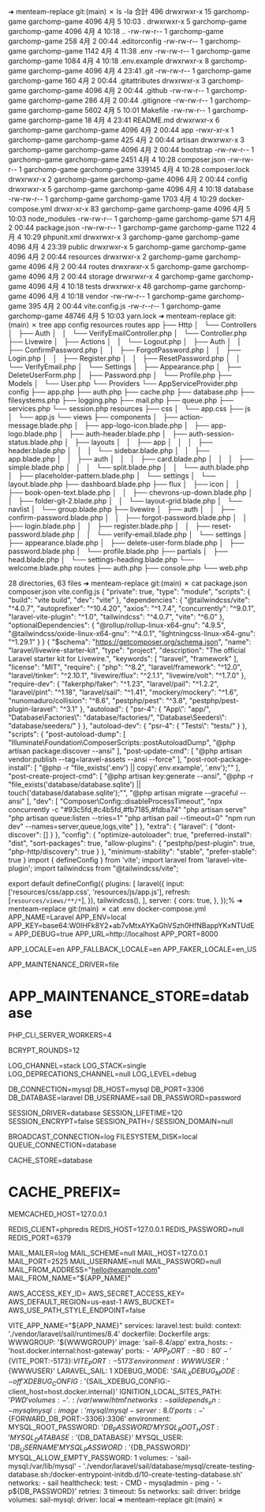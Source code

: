➜  menteam-replace git:(main) ✗ ls -la
合計 496
drwxrwxr-x 15 garchomp-game garchomp-game   4096  4月  5 10:03 .
drwxrwxr-x  5 garchomp-game garchomp-game   4096  4月  4 10:18 ..
-rw-rw-r--  1 garchomp-game garchomp-game    258  4月  2 00:44 .editorconfig
-rw-rw-r--  1 garchomp-game garchomp-game   1142  4月  4 11:38 .env
-rw-rw-r--  1 garchomp-game garchomp-game   1084  4月  4 10:18 .env.example
drwxrwxr-x  8 garchomp-game garchomp-game   4096  4月  4 23:41 .git
-rw-rw-r--  1 garchomp-game garchomp-game    160  4月  2 00:44 .gitattributes
drwxrwxr-x  3 garchomp-game garchomp-game   4096  4月  2 00:44 .github
-rw-rw-r--  1 garchomp-game garchomp-game    286  4月  2 00:44 .gitignore
-rw-rw-r--  1 garchomp-game garchomp-game   5602  4月  5 10:01 Makefile
-rw-rw-r--  1 garchomp-game garchomp-game     18  4月  4 23:41 README.md
drwxrwxr-x  6 garchomp-game garchomp-game   4096  4月  2 00:44 app
-rwxr-xr-x  1 garchomp-game garchomp-game    425  4月  2 00:44 artisan
drwxrwxr-x  3 garchomp-game garchomp-game   4096  4月  2 00:44 bootstrap
-rw-rw-r--  1 garchomp-game garchomp-game   2451  4月  4 10:28 composer.json
-rw-rw-r--  1 garchomp-game garchomp-game 339145  4月  4 10:28 composer.lock
drwxrwxr-x  2 garchomp-game garchomp-game   4096  4月  2 00:44 config
drwxrwxr-x  5 garchomp-game garchomp-game   4096  4月  4 10:18 database
-rw-rw-r--  1 garchomp-game garchomp-game   1703  4月  4 10:29 docker-compose.yml
drwxr-xr-x 83 garchomp-game garchomp-game   4096  4月  5 10:03 node_modules
-rw-rw-r--  1 garchomp-game garchomp-game    571  4月  2 00:44 package.json
-rw-rw-r--  1 garchomp-game garchomp-game   1122  4月  4 10:29 phpunit.xml
drwxrwxr-x  3 garchomp-game garchomp-game   4096  4月  4 23:39 public
drwxrwxr-x  5 garchomp-game garchomp-game   4096  4月  2 00:44 resources
drwxrwxr-x  2 garchomp-game garchomp-game   4096  4月  2 00:44 routes
drwxrwxr-x  5 garchomp-game garchomp-game   4096  4月  2 00:44 storage
drwxrwxr-x  4 garchomp-game garchomp-game   4096  4月  4 10:18 tests
drwxrwxr-x 48 garchomp-game garchomp-game   4096  4月  4 10:18 vendor
-rw-rw-r--  1 garchomp-game garchomp-game    395  4月  2 00:44 vite.config.js
-rw-r--r--  1 garchomp-game garchomp-game  48746  4月  5 10:03 yarn.lock
➜  menteam-replace git:(main) ✗ tree app config resources routes 
app
├── Http
│   └── Controllers
│       ├── Auth
│       │   └── VerifyEmailController.php
│       └── Controller.php
├── Livewire
│   ├── Actions
│   │   └── Logout.php
│   ├── Auth
│   │   ├── ConfirmPassword.php
│   │   ├── ForgotPassword.php
│   │   ├── Login.php
│   │   ├── Register.php
│   │   ├── ResetPassword.php
│   │   └── VerifyEmail.php
│   └── Settings
│       ├── Appearance.php
│       ├── DeleteUserForm.php
│       ├── Password.php
│       └── Profile.php
├── Models
│   └── User.php
└── Providers
    └── AppServiceProvider.php
config
├── app.php
├── auth.php
├── cache.php
├── database.php
├── filesystems.php
├── logging.php
├── mail.php
├── queue.php
├── services.php
└── session.php
resources
├── css
│   └── app.css
├── js
│   └── app.js
└── views
    ├── components
    │   ├── action-message.blade.php
    │   ├── app-logo-icon.blade.php
    │   ├── app-logo.blade.php
    │   ├── auth-header.blade.php
    │   ├── auth-session-status.blade.php
    │   ├── layouts
    │   │   ├── app
    │   │   │   ├── header.blade.php
    │   │   │   └── sidebar.blade.php
    │   │   ├── app.blade.php
    │   │   ├── auth
    │   │   │   ├── card.blade.php
    │   │   │   ├── simple.blade.php
    │   │   │   └── split.blade.php
    │   │   └── auth.blade.php
    │   ├── placeholder-pattern.blade.php
    │   └── settings
    │       └── layout.blade.php
    ├── dashboard.blade.php
    ├── flux
    │   ├── icon
    │   │   ├── book-open-text.blade.php
    │   │   ├── chevrons-up-down.blade.php
    │   │   ├── folder-git-2.blade.php
    │   │   └── layout-grid.blade.php
    │   └── navlist
    │       └── group.blade.php
    ├── livewire
    │   ├── auth
    │   │   ├── confirm-password.blade.php
    │   │   ├── forgot-password.blade.php
    │   │   ├── login.blade.php
    │   │   ├── register.blade.php
    │   │   ├── reset-password.blade.php
    │   │   └── verify-email.blade.php
    │   └── settings
    │       ├── appearance.blade.php
    │       ├── delete-user-form.blade.php
    │       ├── password.blade.php
    │       └── profile.blade.php
    ├── partials
    │   ├── head.blade.php
    │   └── settings-heading.blade.php
    └── welcome.blade.php
routes
├── auth.php
├── console.php
└── web.php

28 directories, 63 files
➜  menteam-replace git:(main) ✗ cat package.json composer.json vite.config.js 
{
    "private": true,
    "type": "module",
    "scripts": {
        "build": "vite build",
        "dev": "vite"
    },
    "dependencies": {
        "@tailwindcss/vite": "^4.0.7",
        "autoprefixer": "^10.4.20",
        "axios": "^1.7.4",
        "concurrently": "^9.0.1",
        "laravel-vite-plugin": "^1.0",
        "tailwindcss": "^4.0.7",
        "vite": "^6.0"
    },
    "optionalDependencies": {
        "@rollup/rollup-linux-x64-gnu": "4.9.5",
        "@tailwindcss/oxide-linux-x64-gnu": "^4.0.1",
        "lightningcss-linux-x64-gnu": "^1.29.1"
    }
}
{
    "$schema": "https://getcomposer.org/schema.json",
    "name": "laravel/livewire-starter-kit",
    "type": "project",
    "description": "The official Laravel starter kit for Livewire.",
    "keywords": [
        "laravel",
        "framework"
    ],
    "license": "MIT",
    "require": {
        "php": "^8.2",
        "laravel/framework": "^12.0",
        "laravel/tinker": "^2.10.1",
        "livewire/flux": "^2.1.1",
        "livewire/volt": "^1.7.0"
    },
    "require-dev": {
        "fakerphp/faker": "^1.23",
        "laravel/pail": "^1.2.2",
        "laravel/pint": "^1.18",
        "laravel/sail": "^1.41",
        "mockery/mockery": "^1.6",
        "nunomaduro/collision": "^8.6",
        "pestphp/pest": "^3.8",
        "pestphp/pest-plugin-laravel": "^3.1"
    },
    "autoload": {
        "psr-4": {
            "App\\": "app/",
            "Database\\Factories\\": "database/factories/",
            "Database\\Seeders\\": "database/seeders/"
        }
    },
    "autoload-dev": {
        "psr-4": {
            "Tests\\": "tests/"
        }
    },
    "scripts": {
        "post-autoload-dump": [
            "Illuminate\\Foundation\\ComposerScripts::postAutoloadDump",
            "@php artisan package:discover --ansi"
        ],
        "post-update-cmd": [
            "@php artisan vendor:publish --tag=laravel-assets --ansi --force"
        ],
        "post-root-package-install": [
            "@php -r \"file_exists('.env') || copy('.env.example', '.env');\""
        ],
        "post-create-project-cmd": [
            "@php artisan key:generate --ansi",
            "@php -r \"file_exists('database/database.sqlite') || touch('database/database.sqlite');\"",
            "@php artisan migrate --graceful --ansi"
        ],
        "dev": [
            "Composer\\Config::disableProcessTimeout",
            "npx concurrently -c \"#93c5fd,#c4b5fd,#fb7185,#fdba74\" \"php artisan serve\" \"php artisan queue:listen --tries=1\" \"php artisan pail --timeout=0\" \"npm run dev\" --names=server,queue,logs,vite"
        ]
    },
    "extra": {
        "laravel": {
            "dont-discover": []
        }
    },
    "config": {
        "optimize-autoloader": true,
        "preferred-install": "dist",
        "sort-packages": true,
        "allow-plugins": {
            "pestphp/pest-plugin": true,
            "php-http/discovery": true
        }
    },
    "minimum-stability": "stable",
    "prefer-stable": true
}
import {
    defineConfig
} from 'vite';
import laravel from 'laravel-vite-plugin';
import tailwindcss from "@tailwindcss/vite";

export default defineConfig({
    plugins: [
        laravel({
            input: ['resources/css/app.css', 'resources/js/app.js'],
            refresh: [`resources/views/**/*`],
        }),
        tailwindcss(),
    ],
    server: {
        cors: true,
    },
});%                                                                                                                                                                                          ➜  menteam-replace git:(main) ✗ cat .env docker-compose.yml                  
APP_NAME=Laravel
APP_ENV=local
APP_KEY=base64:W0IHFk8Y2+ab7vMtxAYKaGhVSzh0HfNBappYKxNTUdE=
APP_DEBUG=true
APP_URL=http://localhost
APP_PORT=8000

APP_LOCALE=en
APP_FALLBACK_LOCALE=en
APP_FAKER_LOCALE=en_US

APP_MAINTENANCE_DRIVER=file
# APP_MAINTENANCE_STORE=database

PHP_CLI_SERVER_WORKERS=4

BCRYPT_ROUNDS=12

LOG_CHANNEL=stack
LOG_STACK=single
LOG_DEPRECATIONS_CHANNEL=null
LOG_LEVEL=debug

DB_CONNECTION=mysql
DB_HOST=mysql
DB_PORT=3306
DB_DATABASE=laravel
DB_USERNAME=sail
DB_PASSWORD=password

SESSION_DRIVER=database
SESSION_LIFETIME=120
SESSION_ENCRYPT=false
SESSION_PATH=/
SESSION_DOMAIN=null

BROADCAST_CONNECTION=log
FILESYSTEM_DISK=local
QUEUE_CONNECTION=database

CACHE_STORE=database
# CACHE_PREFIX=

MEMCACHED_HOST=127.0.0.1

REDIS_CLIENT=phpredis
REDIS_HOST=127.0.0.1
REDIS_PASSWORD=null
REDIS_PORT=6379

MAIL_MAILER=log
MAIL_SCHEME=null
MAIL_HOST=127.0.0.1
MAIL_PORT=2525
MAIL_USERNAME=null
MAIL_PASSWORD=null
MAIL_FROM_ADDRESS="hello@example.com"
MAIL_FROM_NAME="${APP_NAME}"

AWS_ACCESS_KEY_ID=
AWS_SECRET_ACCESS_KEY=
AWS_DEFAULT_REGION=us-east-1
AWS_BUCKET=
AWS_USE_PATH_STYLE_ENDPOINT=false

VITE_APP_NAME="${APP_NAME}"
services:
    laravel.test:
        build:
            context: './vendor/laravel/sail/runtimes/8.4'
            dockerfile: Dockerfile
            args:
                WWWGROUP: '${WWWGROUP}'
        image: 'sail-8.4/app'
        extra_hosts:
            - 'host.docker.internal:host-gateway'
        ports:
            - '${APP_PORT:-80}:80'
            - '${VITE_PORT:-5173}:${VITE_PORT:-5173}'
        environment:
            WWWUSER: '${WWWUSER}'
            LARAVEL_SAIL: 1
            XDEBUG_MODE: '${SAIL_XDEBUG_MODE:-off}'
            XDEBUG_CONFIG: '${SAIL_XDEBUG_CONFIG:-client_host=host.docker.internal}'
            IGNITION_LOCAL_SITES_PATH: '${PWD}'
        volumes:
            - '.:/var/www/html'
        networks:
            - sail
        depends_on:
            - mysql
    mysql:
        image: 'mysql/mysql-server:8.0'
        ports:
            - '${FORWARD_DB_PORT:-3306}:3306'
        environment:
            MYSQL_ROOT_PASSWORD: '${DB_PASSWORD}'
            MYSQL_ROOT_HOST: '%'
            MYSQL_DATABASE: '${DB_DATABASE}'
            MYSQL_USER: '${DB_USERNAME}'
            MYSQL_PASSWORD: '${DB_PASSWORD}'
            MYSQL_ALLOW_EMPTY_PASSWORD: 1
        volumes:
            - 'sail-mysql:/var/lib/mysql'
            - './vendor/laravel/sail/database/mysql/create-testing-database.sh:/docker-entrypoint-initdb.d/10-create-testing-database.sh'
        networks:
            - sail
        healthcheck:
            test:
                - CMD
                - mysqladmin
                - ping
                - '-p${DB_PASSWORD}'
            retries: 3
            timeout: 5s
networks:
    sail:
        driver: bridge
volumes:
    sail-mysql:
        driver: local
➜  menteam-replace git:(main) ✗ 
